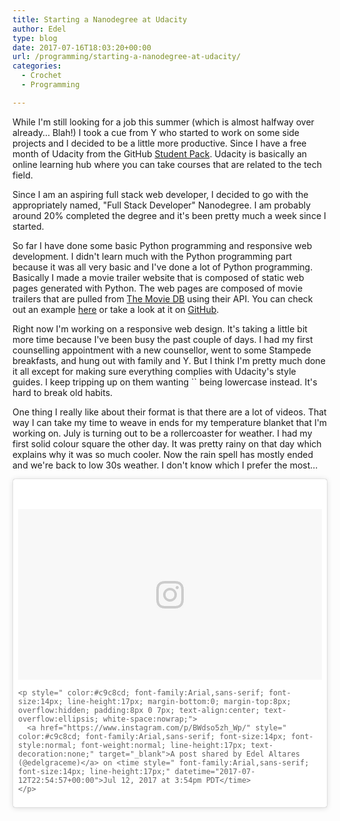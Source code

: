 ```yaml
---
title: Starting a Nanodegree at Udacity
author: Edel
type: blog
date: 2017-07-16T18:03:20+00:00
url: /programming/starting-a-nanodegree-at-udacity/
categories:
  - Crochet
  - Programming

---
```

While I'm still looking for a job this summer (which is almost halfway over already&#8230; Blah!) I took a cue from Y who started to work on some side projects and I decided to be a little more productive. Since I have a free month of Udacity from the GitHub [Student Pack][1]. Udacity is basically an online learning hub where you can take courses that are related to the tech field.

Since I am an aspiring full stack web developer, I decided to go with the appropriately named, "Full Stack Developer" Nanodegree. I am probably around 20% completed the degree and it's been pretty much a week since I started.

So far I have done some basic Python programming and responsive web development. I didn't learn much with the Python programming part because it was all very basic and I've done a lot of Python programming. Basically I made a movie trailer website that is composed of static web pages generated with Python. The web pages are composed of movie trailers that are pulled from [The Movie DB][2] using their API. You can check out an example [here][3] or take a look at it on [GitHub][4].

Right now I'm working on a responsive web design. It's taking a little bit more time because I've been busy the past couple of days. I had my first counselling appointment with a new counsellor, went to some Stampede breakfasts, and hung out with family and Y. But I think I'm pretty much done it all except for making sure everything complies with Udacity's style guides. I keep tripping up on them wanting `` being lowercase instead. It's hard to break old habits.

One thing I really like about their format is that there are a lot of videos. That way I can take my time to weave in ends for my temperature blanket that I'm working on. July is turning out to be a rollercoaster for weather. I had my first solid colour square the other day. It was pretty rainy on that day which explains why it was so much cooler. Now the rain spell has mostly ended and we're back to low 30s weather. I don't know which I prefer the most&#8230;

<blockquote class="instagram-media" data-instgrm-version="7" style=" background:#FFF; border:0; border-radius:3px; box-shadow:0 0 1px 0 rgba(0,0,0,0.5),0 1px 10px 0 rgba(0,0,0,0.15); margin: 1px; max-width:658px; padding:0; width:99.375%; width:-webkit-calc(100% - 2px); width:calc(100% - 2px);">
  <div style="padding:8px;">
    <div style=" background:#F8F8F8; line-height:0; margin-top:40px; padding:28.14814814814815% 0; text-align:center; width:100%;">
      <div style=" background:url(data:image/png;base64,iVBORw0KGgoAAAANSUhEUgAAACwAAAAsCAMAAAApWqozAAAABGdBTUEAALGPC/xhBQAAAAFzUkdCAK7OHOkAAAAMUExURczMzPf399fX1+bm5mzY9AMAAADiSURBVDjLvZXbEsMgCES5/P8/t9FuRVCRmU73JWlzosgSIIZURCjo/ad+EQJJB4Hv8BFt+IDpQoCx1wjOSBFhh2XssxEIYn3ulI/6MNReE07UIWJEv8UEOWDS88LY97kqyTliJKKtuYBbruAyVh5wOHiXmpi5we58Ek028czwyuQdLKPG1Bkb4NnM+VeAnfHqn1k4+GPT6uGQcvu2h2OVuIf/gWUFyy8OWEpdyZSa3aVCqpVoVvzZZ2VTnn2wU8qzVjDDetO90GSy9mVLqtgYSy231MxrY6I2gGqjrTY0L8fxCxfCBbhWrsYYAAAAAElFTkSuQmCC); display:block; height:44px; margin:0 auto -44px; position:relative; top:-22px; width:44px;">
      </div>
    </div>
    
    <p style=" color:#c9c8cd; font-family:Arial,sans-serif; font-size:14px; line-height:17px; margin-bottom:0; margin-top:8px; overflow:hidden; padding:8px 0 7px; text-align:center; text-overflow:ellipsis; white-space:nowrap;">
      <a href="https://www.instagram.com/p/BWdso5zh_Wp/" style=" color:#c9c8cd; font-family:Arial,sans-serif; font-size:14px; font-style:normal; font-weight:normal; line-height:17px; text-decoration:none;" target="_blank">A post shared by Edel Altares (@edelgraceme)</a> on <time style=" font-family:Arial,sans-serif; font-size:14px; line-height:17px;" datetime="2017-07-12T22:54:57+00:00">Jul 12, 2017 at 3:54pm PDT</time>
    </p>
  </div>
</blockquote>

 [1]: http://education.github.com/pack
 [2]: http://www.themoviedb.com
 [3]: http://fan.edelgrace.me/fsdn01/Edel's_Favourite_Movies.html
 [4]: https://github.com/edelgrace/fsdn01-movie-trailer-website